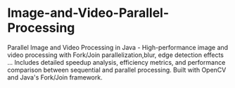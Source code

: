 # Image-and-Video-Parallel-Processing
Parallel Image and Video Processing in Java - High-performance image and video processing with Fork/Join parallelization,blur, edge detection effects ... Includes detailed speedup analysis, efficiency metrics, and performance comparison between sequential and parallel processing. Built with OpenCV and Java's Fork/Join framework.
